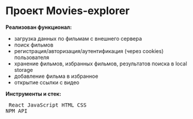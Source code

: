 # Проект Movies-explorer

 **Реализован функционал:**
 - загрузка данных по фильмам с внешнего сервера 
 - поиск фильмов
 - регистрация/авторизация/аутентификация (через cookies) пользователя
 - хранение фильмов, избранных фильмов, результатов поиска в local storage
 - добавление фильма в избранное
 - открытие ссылки с видео



**Инструменты и стек:** <pre> React  JavaScript  HTML  CSS   NPM  API  </pre>
